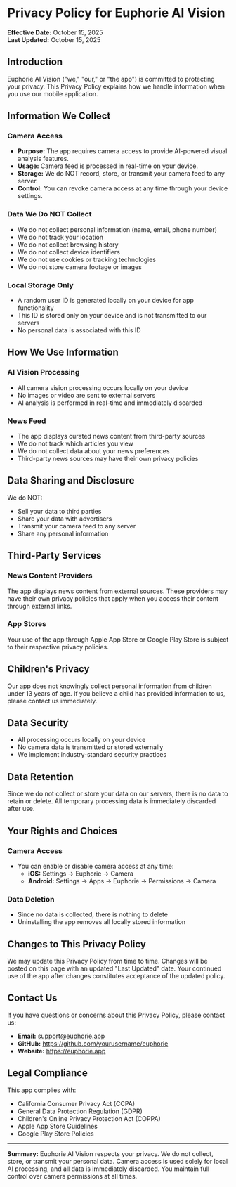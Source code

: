 # Privacy Policy for Euphorie AI Vision

**Effective Date:** October 15, 2025  
**Last Updated:** October 15, 2025

## Introduction

Euphorie AI Vision ("we," "our," or "the app") is committed to protecting your privacy. This Privacy Policy explains how we handle information when you use our mobile application.

## Information We Collect

### Camera Access
- **Purpose:** The app requires camera access to provide AI-powered visual analysis features.
- **Usage:** Camera feed is processed in real-time on your device.
- **Storage:** We do NOT record, store, or transmit your camera feed to any server.
- **Control:** You can revoke camera access at any time through your device settings.

### Data We Do NOT Collect
- We do not collect personal information (name, email, phone number)
- We do not track your location
- We do not collect browsing history
- We do not collect device identifiers
- We do not use cookies or tracking technologies
- We do not store camera footage or images

### Local Storage Only
- A random user ID is generated locally on your device for app functionality
- This ID is stored only on your device and is not transmitted to our servers
- No personal data is associated with this ID

## How We Use Information

### AI Vision Processing
- All camera vision processing occurs locally on your device
- No images or video are sent to external servers
- AI analysis is performed in real-time and immediately discarded

### News Feed
- The app displays curated news content from third-party sources
- We do not track which articles you view
- We do not collect data about your news preferences
- Third-party news sources may have their own privacy policies

## Data Sharing and Disclosure

We do NOT:
- Sell your data to third parties
- Share your data with advertisers
- Transmit your camera feed to any server
- Share any personal information

## Third-Party Services

### News Content Providers
The app displays news content from external sources. These providers may have their own privacy policies that apply when you access their content through external links.

### App Stores
Your use of the app through Apple App Store or Google Play Store is subject to their respective privacy policies.

## Children's Privacy

Our app does not knowingly collect personal information from children under 13 years of age. If you believe a child has provided information to us, please contact us immediately.

## Data Security

- All processing occurs locally on your device
- No camera data is transmitted or stored externally
- We implement industry-standard security practices

## Data Retention

Since we do not collect or store your data on our servers, there is no data to retain or delete. All temporary processing data is immediately discarded after use.

## Your Rights and Choices

### Camera Access
- You can enable or disable camera access at any time:
  - **iOS:** Settings → Euphorie → Camera
  - **Android:** Settings → Apps → Euphorie → Permissions → Camera

### Data Deletion
- Since no data is collected, there is nothing to delete
- Uninstalling the app removes all locally stored information

## Changes to This Privacy Policy

We may update this Privacy Policy from time to time. Changes will be posted on this page with an updated "Last Updated" date. Your continued use of the app after changes constitutes acceptance of the updated policy.

## Contact Us

If you have questions or concerns about this Privacy Policy, please contact us:

- **Email:** support@euphorie.app
- **GitHub:** https://github.com/yourusername/euphorie
- **Website:** https://euphorie.app

## Legal Compliance

This app complies with:
- California Consumer Privacy Act (CCPA)
- General Data Protection Regulation (GDPR)
- Children's Online Privacy Protection Act (COPPA)
- Apple App Store Guidelines
- Google Play Store Policies

---

**Summary:**
Euphorie AI Vision respects your privacy. We do not collect, store, or transmit your personal data. Camera access is used solely for local AI processing, and all data is immediately discarded. You maintain full control over camera permissions at all times.